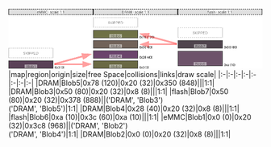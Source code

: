 ![memory map diagram](test_generate_doc_example_three_maps_redux.png)
|map|region|origin|size|free Space|collisions|links|draw scale|
|:-|:-|:-|:-|:-|:-|:-|:-|
|DRAM|<span style='color:(64, 66, 9)'>Blob5</span>|0x78 (120)|0x20 (32)|0x350 (848)|||1:1|
|DRAM|<span style='color:(66, 47, 35)'>Blob3</span>|0x50 (80)|0x20 (32)|0x8 (8)|||1:1|
|flash|<span style='color:(21, 7, 18)'>Blob7</span>|0x50 (80)|0x20 (32)|0x378 (888)||('DRAM', 'Blob3')<BR>('DRAM', 'Blob5')|1:1|
|DRAM|<span style='color:(59, 6, 60)'>Blob4</span>|0x28 (40)|0x20 (32)|0x8 (8)|||1:1|
|flash|<span style='color:(61, 27, 57)'>Blob6</span>|0xa (10)|0x3c (60)|0xa (10)|||1:1|
|eMMC|<span style='color:(36, 3, 32)'>Blob1</span>|0x0 (0)|0x20 (32)|0x3c8 (968)||('DRAM', 'Blob2')<BR>('DRAM', 'Blob4')|1:1|
|DRAM|<span style='color:(57, 56, 6)'>Blob2</span>|0x0 (0)|0x20 (32)|0x8 (8)|||1:1|
